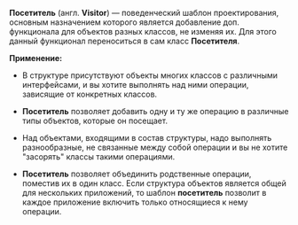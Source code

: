 **Посетитель** (англ. **Visitor**) — поведенческий шаблон проектирования,
основным назначением которого является добавление доп. функционала для объектов разных классов, не изменяя их.
Для этого данный функционал переноситься в сам класс **Посетителя**.


**Применение:**
* В структуре присутствуют объекты многих классов с различными интерфейсами, и вы хотите выполнять над ними операции,
зависящие от конкретных классов.

* **Посетитель** позволяет добавить одну и ту же операцию в различные типы объектов, которые он посещает.

* Над объектами, входящими в состав структуры, надо выполнять разнообразные,
не связанные между собой операции и вы не хотите "засорять" классы такими операциями.

* **Посетитель** позволяет объединить родственные операции, поместив их в один класс.
Если структура объектов является общей для нескольких приложений,
то шаблон **посетитель** позволит в каждое приложение включить только относящиеся к нему операции.

